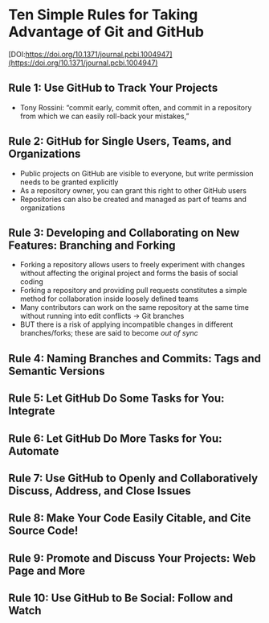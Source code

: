 # Ten Simple Rules for Taking Advantage of Git and GitHub

[DOI:https://doi.org/10.1371/journal.pcbi.1004947](https://doi.org/10.1371/journal.pcbi.1004947)

## **Rule 1:** Use GitHub to Track Your Projects
+ Tony Rossini: “commit early, commit often, and commit in a repository from which we can easily roll-back your mistakes,”

## **Rule 2:** GitHub for Single Users, Teams, and Organizations
+ Public projects on GitHub are visible to everyone, but write permission needs to be granted explicitly
+ As a repository owner, you can grant this right to other GitHub users
+ Repositories can also be created and managed as part of teams and organizations

## **Rule 3:** Developing and Collaborating on New Features: Branching and Forking
+ Forking a repository allows users to freely experiment with changes without affecting the original project and forms the basis of social coding
+ Forking a repository and providing pull requests constitutes a simple method for collaboration inside loosely defined teams
+ Many contributors can work on the same repository at the same time without running into edit conflicts -> Git branches
+ BUT there is a risk of applying incompatible changes in different branches/forks; these are said to become *out of sync*


## **Rule 4:** Naming Branches and Commits: Tags and Semantic Versions
## **Rule 5:** Let GitHub Do Some Tasks for You: Integrate
## **Rule 6:** Let GitHub Do More Tasks for You: Automate
## **Rule 7:** Use GitHub to Openly and Collaboratively Discuss, Address, and Close Issues
## **Rule 8:** Make Your Code Easily Citable, and Cite Source Code!
## **Rule 9:** Promote and Discuss Your Projects: Web Page and More
## **Rule 10:** Use GitHub to Be Social: Follow and Watch

